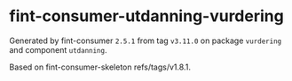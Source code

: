 # fint-consumer-utdanning-vurdering

Generated by fint-consumer `2.5.1` from tag `v3.11.0` on package `vurdering` and component `utdanning`.

Based on fint-consumer-skeleton refs/tags/v1.8.1.
